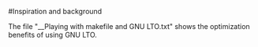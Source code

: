 #Inspiration and background

The file "__Playing with makefile and GNU LTO.txt" shows the optimization benefits of using GNU LTO.   
